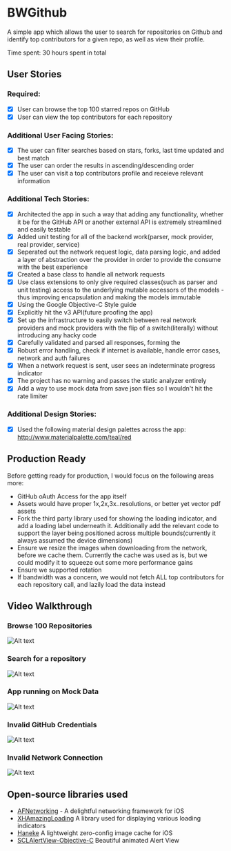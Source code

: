 # BWGithub
A simple app which allows the user to search for repositories on Github and identify top contributors for a given repo, as well as view their profile.

Time spent: 30 hours spent in total

## User Stories

### Required:
- [x] User can browse the top 100 starred repos on GitHub
- [x] User can view the top contributors for each repository

### Additional User Facing Stories:
- [x] The user can filter searches based on stars, forks, last time updated and best match
- [x] The user can order the results in ascending/descending order
- [x] The user can visit a top contributors profile and receieve relevant information

### Additional Tech Stories:
- [x] Architected the app in such a way that adding any functionality, whether it be for the GitHub API or another external 
      API is extremely streamlined and easily testable
- [x] Added unit testing for all of the backend work(parser, mock provider, real provider, service)
- [x] Seperated out the network request logic, data parsing logic, and added a layer of abstraction over the provider in
      order to provide the consume with the best experience
- [x] Created a base class to handle all network requests
- [x] Use class extensions to only give required classes(such as parser and unit testing) access to the underlying mutable 
      accessors of the models - thus improving encapsulation and making the models immutable
- [x] Using the Google Objective-C Style guide
- [x] Explicitly hit the v3 API(future proofing the app)
- [x] Set up the infrastructure to easily switch between real network providers and mock providers with the flip of a switch(literally)       without introducing any hacky code
- [x] Carefully validated and parsed all responses, forming the 
- [x] Robust error handling, check if internet is available, handle error cases, network and auth failures
- [x] When a network request is sent, user sees an indeterminate progress indicator 
- [x] The project has no warning and passes the static analyzer entirely
- [x] Add a way to use mock data from save json files so I wouldn't hit the rate limiter

### Additional Design Stories:
- [x] Used the following material design palettes across the app: http://www.materialpalette.com/teal/red

## Production Ready
Before getting ready for production, I would focus on the following areas more:
 * GitHub oAuth Access for the app itself
 * Assets would have proper 1x,2x,3x..resolutions, or better yet vector pdf assets
 * Fork the third party library used for showing the loading indicator, and add a loading label underneath it. Additionally
   add the relevant code to support the layer being positioned across multiple bounds(currently it always assumed the device dimensions)
* Ensure we resize the images when downloading from the network, before we cache them. Currently the cache was used as is,
  but we could modify it to squeeze out some more performance gains
* Ensure we supported rotation
* If bandwidth was a concern, we would not fetch ALL top contributors for each repository call, and lazily load the data instead

## Video Walkthrough 

### Browse 100 Repositories
![Alt text](/Demo/app_browse_100.gif)

### Search for a repository
![Alt text](/Demo/app_search.gif)

### App running on Mock Data
![Alt text](/Demo/app_mock_data.gif)

### Invalid GitHub Credentials
![Alt text](/Demo/app_handle_invalid_credentials.gif)

### Invalid Network Connection
![Alt text](/Demo/app_no_internet_connection_launch.gif)

## Open-source libraries used

- [AFNetworking](https://github.com/AFNetworking/AFNetworking) - A delightful networking framework for iOS
- [XHAmazingLoading](https://github.com/xhzengAIB/XHAmazingLoading) A library used for displaying various loading indicators
- [Haneke](https://github.com/Haneke/Haneke) A lightweight zero-config image cache for iOS
- [SCLAlertView-Objective-C](https://github.com/dogo/SCLAlertView) Beautiful animated Alert View

